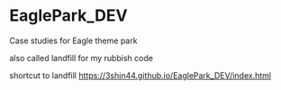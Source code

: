 # EaglePark_DEV
Case studies for Eagle theme park

also called landfill for my rubbish code

shortcut to landfill
https://3shin44.github.io/EaglePark_DEV/index.html
